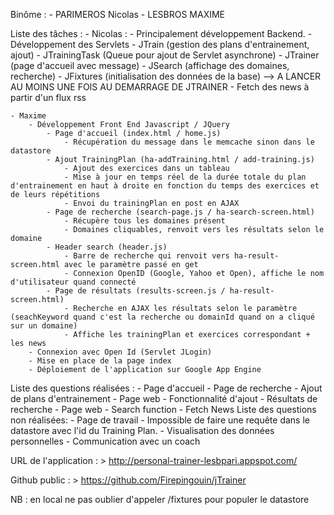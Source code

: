 Binôme :
	- PARIMEROS Nicolas
	- LESBROS MAXIME

Liste des tâches :
	- Nicolas :
		- Principalement développement Backend.
			- Développement des Servlets 
				- JTrain (gestion des plans d'entrainement, ajout)
				- JTrainingTask (Queue pour ajout de Servlet asynchrone)
				- JTrainer (page d'accueil avec message)
				- JSearch (affichage des domaines, recherche)
				- JFixtures (initialisation des données de la base) --> A LANCER AU MOINS UNE FOIS AU DEMARRAGE DE JTRAINER
			- Fetch des news à partir d'un flux rss

	- Maxime
		- Développement Front End Javascript / JQuery
			- Page d'accueil (index.html / home.js)
				- Récupération du message dans le memcache sinon dans le datastore
			- Ajout TrainingPlan (ha-addTraining.html / add-training.js)
				- Ajout des exercices dans un tableau
				- Mise à jour en temps réel de la durée totale du plan d'entrainement en haut à droite en fonction du temps des exercices et de leurs répétitions
				- Envoi du trainingPlan en post en AJAX
			- Page de recherche (search-page.js / ha-search-screen.html)
				- Récupère tous les domaines présent
				- Domaines cliquables, renvoit vers les résultats selon le domaine
			- Header search (header.js)
				- Barre de recherche qui renvoit vers ha-result-screen.html avec le paramètre passé en get
				- Connexion OpenID (Google, Yahoo et Open), affiche le nom d'utilisateur quand connecté
			- Page de résultats (results-screen.js / ha-result-screen.html)
				- Recherche en AJAX les résultats selon le paramètre (seachKeyword quand c'est la recherche ou domainId quand on a cliqué sur un domaine)
				- Affiche les trainingPlan et exercices correspondant + les news
		- Connexion avec Open Id (Servlet JLogin)
		- Mise en place de la page index
		- Déploiement de l'application sur Google App Engine

Liste des questions réalisées :
	- Page d'accueil
	- Page de recherche
	- Ajout de plans d'entrainement
		- Page web
		- Fonctionnalité d'ajout
	- Résultats de recherche
		- Page web
		- Search function
		- Fetch News
Liste des questions non réalisées:
	- Page de travail
		- Impossible de faire une requête dans le datastore avec l'id du Training Plan.
	- Visualisation des données personnelles
	- Communication avec un coach

URL de l'application :
	> http://personal-trainer-lesbpari.appspot.com/
	
Github public : 
	> https://github.com/Firepingouin/jTrainer
	
NB : en local ne pas oublier d'appeler /fixtures pour populer le datastore
